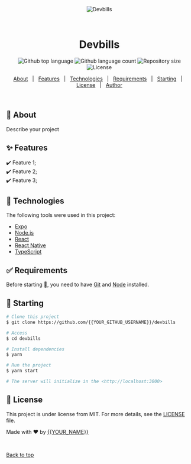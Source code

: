 <div align="center" id="top"> 
  <img src="./.github/app.gif" alt="Devbills" />

&#xa0;

  <!-- <a href="https://devbills.netlify.app">Demo</a> -->
</div>

<h1 align="center">Devbills</h1>

<p align="center">
  <img alt="Github top language" src="https://img.shields.io/github/languages/top/{{YOUR_GITHUB_USERNAME}}/devbills?color=56BEB8">

  <img alt="Github language count" src="https://img.shields.io/github/languages/count/{{YOUR_GITHUB_USERNAME}}/devbills?color=56BEB8">

  <img alt="Repository size" src="https://img.shields.io/github/repo-size/{{YOUR_GITHUB_USERNAME}}/devbills?color=56BEB8">

  <img alt="License" src="https://img.shields.io/github/license/{{YOUR_GITHUB_USERNAME}}/devbills?color=56BEB8">

  <!-- <img alt="Github issues" src="https://img.shields.io/github/issues/{{YOUR_GITHUB_USERNAME}}/devbills?color=56BEB8" /> -->

  <!-- <img alt="Github forks" src="https://img.shields.io/github/forks/{{YOUR_GITHUB_USERNAME}}/devbills?color=56BEB8" /> -->

  <!-- <img alt="Github stars" src="https://img.shields.io/github/stars/{{YOUR_GITHUB_USERNAME}}/devbills?color=56BEB8" /> -->
</p>

<!-- Status -->

<!-- <h4 align="center">
	🚧  Devbills 🚀 Under construction...  🚧
</h4>

<hr> -->

<p align="center">
  <a href="#dart-about">About</a> &#xa0; | &#xa0; 
  <a href="#sparkles-features">Features</a> &#xa0; | &#xa0;
  <a href="#rocket-technologies">Technologies</a> &#xa0; | &#xa0;
  <a href="#white_check_mark-requirements">Requirements</a> &#xa0; | &#xa0;
  <a href="#checkered_flag-starting">Starting</a> &#xa0; | &#xa0;
  <a href="#memo-license">License</a> &#xa0; | &#xa0;
  <a href="https://github.com/{{YOUR_GITHUB_USERNAME}}" target="_blank">Author</a>
</p>

<br>

## :dart: About

Describe your project

## :sparkles: Features

:heavy_check_mark: Feature 1;\
:heavy_check_mark: Feature 2;\
:heavy_check_mark: Feature 3;

## :rocket: Technologies

The following tools were used in this project:

- [Expo](https://expo.io/)
- [Node.js](https://nodejs.org/en/)
- [React](https://pt-br.reactjs.org/)
- [React Native](https://reactnative.dev/)
- [TypeScript](https://www.typescriptlang.org/)

## :white_check_mark: Requirements

Before starting :checkered_flag:, you need to have [Git](https://git-scm.com) and [Node](https://nodejs.org/en/) installed.

## :checkered_flag: Starting

```bash
# Clone this project
$ git clone https://github.com/{{YOUR_GITHUB_USERNAME}}/devbills

# Access
$ cd devbills

# Install dependencies
$ yarn

# Run the project
$ yarn start

# The server will initialize in the <http://localhost:3000>
```

## :memo: License

This project is under license from MIT. For more details, see the [LICENSE](LICENSE.md) file.

Made with :heart: by <a href="https://github.com/{{YOUR_GITHUB_USERNAME}}" target="_blank">{{YOUR_NAME}}</a>

&#xa0;

<a href="#top">Back to top</a>
